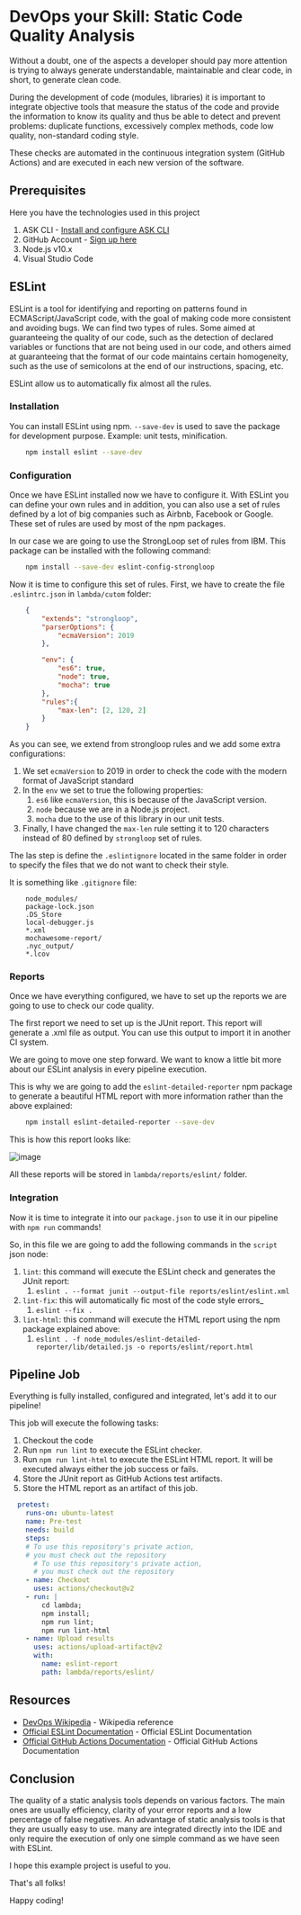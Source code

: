 # DevOps your Skill: Static Code Quality Analysis

Without a doubt, one of the aspects a developer should pay more attention is trying to always generate understandable,
maintainable and clear code, in short, to generate clean code.

During the development of code (modules, libraries) it is important to integrate objective tools that measure the status of the code and provide the information to know its quality and thus be able to detect and prevent problems: duplicate functions, excessively complex methods, code low quality, non-standard coding style.

These checks are automated in the continuous integration system (GitHub Actions) and are executed in each new version of the software.

## Prerequisites

Here you have the technologies used in this project
1. ASK CLI - [Install and configure ASK CLI](https://developer.amazon.com/es-ES/docs/alexa/smapi/quick-start-alexa-skills-kit-command-line-interface.html)
2. GitHub Account - [Sign up here](https://github.com/)
3. Node.js v10.x
4. Visual Studio Code

## ESLint

ESLint is a tool for identifying and reporting on patterns found in ECMAScript/JavaScript code, with the goal of making code more consistent and avoiding bugs.
We can find two types of rules. Some aimed at guaranteeing the quality of our code,
such as the detection of declared variables or functions that are not being used in our code, and others aimed at guaranteeing that the format of our code maintains certain homogeneity, such as the use of semicolons at the end of our instructions, spacing, etc.

ESLint allow us to automatically fix almost all the rules.

### Installation

You can install ESLint using npm. `--save-dev` is used to save the package for development purpose. Example: unit tests, minification.

```bash
    npm install eslint --save-dev
```

### Configuration

Once we have ESLint installed now we have to configure it. With ESLint you can define your own rules and in addition, you can also use a set of rules defined by a lot of big companies such as Airbnb, Facebook or Google. These set of rules are used by most of the npm packages.

In our case we are going to use the StrongLoop set of rules from IBM. This package can be installed with the following command:

```bash
    npm install --save-dev eslint-config-strongloop
```

Now it is time to configure this set of rules. First, we have to create the file `.eslintrc.json` in `lambda/cutom` folder:

```json
    {
        "extends": "strongloop",
        "parserOptions": {
            "ecmaVersion": 2019
        },

        "env": {
            "es6": true,
            "node": true,
            "mocha": true
        },
        "rules":{
            "max-len": [2, 120, 2]
        }
    }

```

As you can see, we extend from strongloop rules and we add some extra configurations:

1. We set `ecmaVersion` to 2019 in order to check the code with the modern format of JavaScript standard
2. In the `env` we set to true the following properties:
   1. `es6` like `ecmaVersion`, this is because of the JavaScript version.
   2. `node` because we are in a Node.js project.
   3. `mocha` due to the use of this library in our unit tests.
3. Finally, I have changed the `max-len` rule setting it to 120 characters instead of 80 defined by `strongloop` set of rules.

The las step is define the `.eslintignore` located in the same folder in order to specify the files that we do not want to check their style.

It is something like `.gitignore` file:

```properties
    node_modules/
    package-lock.json
    .DS_Store
    local-debugger.js
    *.xml
    mochawesome-report/
    .nyc_output/
    *.lcov
```

### Reports

Once we have everything configured, we have to set up the reports we are going to use to check our code quality.

The first report we need to set up is the JUnit report. 
This report will generate a .xml file as output. You can use this output to import it in another CI system.

We are going to move one step forward. We want to know a little bit more about our ESLint analysis in every pipeline execution.

This is why we are going to add the `eslint-detailed-reporter` npm package to generate a beautiful HTML report with more information rather than the above explained: 

```bash
    npm install eslint-detailed-reporter --save-dev
```

This is how this report looks like:

![image](../img/eslinthtml.png)

All these reports will be stored in `lambda/reports/eslint/` folder.

### Integration

Now it is time to integrate it into our `package.json` to use it in our pipeline with `npm run` commands!

So, in this file we are going to add the following commands in the `script` json node:

1. `lint`: this command will execute the ESLint check and generates the JUnit report:
   1. `eslint . --format junit --output-file reports/eslint/eslint.xml`
2. `lint-fix`: this will automatically fic most of the code style errors_
   1. `eslint --fix .`
3. `lint-html`: this command will execute the HTML report using the npm package explained above:
   1. `eslint . -f node_modules/eslint-detailed-reporter/lib/detailed.js -o reports/eslint/report.html`

## Pipeline Job

Everything is fully installed, configured and integrated, let's add it to our pipeline!

This job will execute the following tasks:
1. Checkout the code 
2. Run `npm run lint` to execute the ESLint checker.
3. Run `npm run lint-html` to execute the ESLint HTML report. It will be executed always either the job success or fails.
4. Store the JUnit report as GitHub Actions test artifacts.
5. Store the HTML report as an artifact of this job.

```yaml
  pretest:
    runs-on: ubuntu-latest
    name: Pre-test
    needs: build
    steps:
    # To use this repository's private action,
    # you must check out the repository
      # To use this repository's private action,
      # you must check out the repository
    - name: Checkout
      uses: actions/checkout@v2
    - run: |
        cd lambda;
        npm install;
        npm run lint;
        npm run lint-html
    - name: Upload results
      uses: actions/upload-artifact@v2
      with:
        name: eslint-report
        path: lambda/reports/eslint/
```

## Resources
* [DevOps Wikipedia](https://en.wikipedia.org/wiki/DevOps) - Wikipedia reference
* [Official ESLint Documentation](https://eslint.org/) - Official ESLint Documentation
* [Official GitHub Actions Documentation](https://docs.github.com/) - Official GitHub Actions Documentation

## Conclusion 

The quality of a static analysis tools depends on various factors. 
The main ones are usually efficiency, clarity of your error reports and a low percentage of false negatives.
An advantage of static analysis tools is that they are usually easy to use. many are integrated directly into the IDE and only require the execution of only one simple command as we have seen with ESLint.

I hope this example project is useful to you.

That's all folks!

Happy coding!

